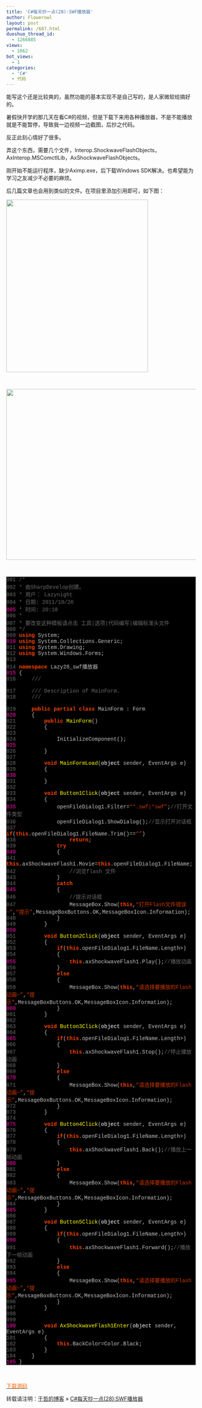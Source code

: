 ```yaml
---
title: 'C#每天抄一点(28):SWF播放器'
author: Flowerowl
layout: post
permalink: /687.html
duoshuo_thread_id:
  - 1266885
views:
  - 1062
bot_views:
  - 1
categories:
  - 'C#'
  - 代码
---
```

  
能写这个还是比较爽的，虽然功能的基本实现不是自己写的，是人家微软给搞好的。

暑假快开学的那几天在看C#的视频，但是下载下来用各种播放器，不是不能播放就是不能暂停，导致我一边视频一边截图，后抄之代码。

反正此刻心情好了很多。

弄这个东西，需要几个文件，Interop.ShockwaveFlashObjects，AxInterop.MSComctlLib，AxShockwaveFlashObjects。

刚开始不能运行程序，缺少Aximp.exe，后下载Windows SDK解决。也希望能为学习之友减少不必要的麻烦。

后几篇文章也会用到类似的文件。在项目里添加引用即可，如下图：

<img class="aligncenter size-full wp-image-689" title="Lazynight | 夜阑" src="http://lazynight.me/wp-content/uploads/2011/10/20111026214952.jpg" alt="" width="377" height="459" />

&nbsp;

<img class="aligncenter size-full wp-image-688" title="Lazynight | 夜阑" src="http://lazynight.me/wp-content/uploads/2011/10/20111026213237.jpg" alt="" width="572" height="454" />

&nbsp;

<div class="source" style="font-family: '[object HTMLOptionElement]', Consolas, 'Lucida Console', 'Courier New'; color: #c0c0c0; background-color: #000000;">
  <span style="color: #696969;">001</span> <span style="color: #696969;">/*</span><br /> <span style="color: #696969;">002</span> <span style="color: #696969;"> * 由SharpDevelop创建。</span><br /> <span style="color: #696969;">003</span> <span style="color: #696969;"> * 用户： Lazynight</span><br /> <span style="color: #696969;">004</span> <span style="color: #696969;"> * 日期: 2011/10/26</span><br /> <span style="color: #f810b0;">005</span> <span style="color: #696969;"> * 时间: 20:18</span><br /> <span style="color: #696969;">006</span> <span style="color: #696969;"> * </span><br /> <span style="color: #696969;">007</span> <span style="color: #696969;"> * 要改变这种模板请点击 工具|选项|代码编写|编辑标准头文件</span><br /> <span style="color: #696969;">008</span> <span style="color: #696969;"> */</span><br /> <span style="color: #696969;">009</span> <span style="color: #ff4400; font-weight: bold;">using</span> <span style="color: #c0c0c0;">System</span>;<br /> <span style="color: #f810b0;">010</span> <span style="color: #ff4400; font-weight: bold;">using</span> <span style="color: #c0c0c0;">System.Collections.Generic</span>;<br /> <span style="color: #696969;">011</span> <span style="color: #ff4400; font-weight: bold;">using</span> <span style="color: #c0c0c0;">System.Drawing</span>;<br /> <span style="color: #696969;">012</span> <span style="color: #ff4400; font-weight: bold;">using</span> <span style="color: #c0c0c0;">System.Windows.Forms</span>;<br /> <span style="color: #696969;">013</span><br /> <span style="color: #696969;">014</span> <span style="color: #ff4400; font-weight: bold;">namespace</span> <span style="color: #c0c0c0;">Lazy28_swf</span><span style="color: #c0c0c0;">播放器</span><br /> <span style="color: #f810b0;">015</span> <span style="color: #c0c0c0;">{</span><br /> <span style="color: #696969;">016</span>     <span style="color: #696969;">/// <summary></span><br /> <span style="color: #696969;">017</span>     <span style="color: #696969;">/// Description of MainForm.</span><br /> <span style="color: #696969;">018</span>     <span style="color: #696969;">/// </summary></span><br /> <span style="color: #696969;">019</span>     <span style="color: #ff4400; font-weight: bold;">public</span> <span style="color: #ff4400; font-weight: bold;">partial</span> <span style="color: #ff4400; font-weight: bold;">class</span> <span style="color: #c0c0c0;">MainForm</span> <span style="color: #c0c0c0;">:</span> <span style="color: #c0c0c0;">Form</span><br /> <span style="color: #f810b0;">020</span>     <span style="color: #c0c0c0;">{</span><br /> <span style="color: #696969;">021</span>         <span style="color: #ff4400; font-weight: bold;">public</span> <span style="color: #ffff00;">MainForm</span>()<br /> <span style="color: #696969;">022</span>         <span style="color: #c0c0c0;">{</span><br /> <span style="color: #696969;">023</span><br /> <span style="color: #696969;">024</span>             <span style="color: #c0c0c0;">InitializeComponent</span>();<br /> <span style="color: #f810b0;">025</span><br /> <span style="color: #696969;">026</span>         <span style="color: #c0c0c0;">}</span><br /> <span style="color: #696969;">027</span><br /> <span style="color: #696969;">028</span>         <span style="color: #ff4400; font-weight: bold;">void</span> <span style="color: #ffff00;">MainFormLoad</span>(<span style="color: #ffffff;">object</span> <span style="color: #c0c0c0;">sender</span><span style="color: #c0c0c0;">,</span> <span style="color: #c0c0c0;">EventArgs</span> <span style="color: #c0c0c0;">e</span>)<br /> <span style="color: #696969;">029</span>         <span style="color: #c0c0c0;">{</span><br /> <span style="color: #f810b0;">030</span><br /> <span style="color: #696969;">031</span>         <span style="color: #c0c0c0;">}</span><br /> <span style="color: #696969;">032</span><br /> <span style="color: #696969;">033</span>         <span style="color: #ff4400; font-weight: bold;">void</span> <span style="color: #ffff00;">Button1Click</span>(<span style="color: #ffffff;">object</span> <span style="color: #c0c0c0;">sender</span><span style="color: #c0c0c0;">,</span> <span style="color: #c0c0c0;">EventArgs</span> <span style="color: #c0c0c0;">e</span>)<br /> <span style="color: #696969;">034</span>         <span style="color: #c0c0c0;">{</span><br /> <span style="color: #f810b0;">035</span>             <span style="color: #c0c0c0;">openFileDialog1</span><span style="color: #c0c0c0;">.</span><span style="color: #c0c0c0;">Filter</span><span style="color: #c0c0c0;">=</span><span style="color: #d13800;">&#8220;*.swf|*swf&#8221;</span>;<span style="color: #696969;">//打开文件类型</span><br /> <span style="color: #696969;">036</span>             <span style="color: #c0c0c0;">openFileDialog1</span><span style="color: #c0c0c0;">.</span><span style="color: #c0c0c0;">ShowDialog</span>();<span style="color: #696969;">//显示打开对话框</span><br /> <span style="color: #696969;">037</span>             <span style="color: #ff4400; font-weight: bold;">if</span>(<span style="color: #ff4400; font-weight: bold;">this</span><span style="color: #c0c0c0;">.</span><span style="color: #c0c0c0;">openFileDialog1</span><span style="color: #c0c0c0;">.</span><span style="color: #c0c0c0;">FileName</span><span style="color: #c0c0c0;">.</span><span style="color: #c0c0c0;">Trim</span><span style="color: #c0c0c0;">()==</span><span style="color: #d13800;">&#8220;&#8221;</span>)<br /> <span style="color: #696969;">038</span>                 <span style="color: #ff4400; font-weight: bold;">return</span>;<br /> <span style="color: #696969;">039</span>             <span style="color: #ff4400; font-weight: bold;">try</span><br /> <span style="color: #f810b0;">040</span>             <span style="color: #c0c0c0;">{</span><br /> <span style="color: #696969;">041</span>                 <span style="color: #ff4400; font-weight: bold;">this</span><span style="color: #c0c0c0;">.</span><span style="color: #c0c0c0;">axShockwaveFlash1</span><span style="color: #c0c0c0;">.</span><span style="color: #c0c0c0;">Movie</span><span style="color: #c0c0c0;">=</span><span style="color: #ff4400; font-weight: bold;">this</span><span style="color: #c0c0c0;">.</span><span style="color: #c0c0c0;">openFileDialog1</span><span style="color: #c0c0c0;">.</span><span style="color: #c0c0c0;">FileName</span>;<br /> <span style="color: #696969;">042</span>                 <span style="color: #696969;">//浏览flash 文件</span><br /> <span style="color: #696969;">043</span>             <span style="color: #c0c0c0;">}</span><br /> <span style="color: #696969;">044</span>             <span style="color: #ff4400; font-weight: bold;">catch</span><br /> <span style="color: #f810b0;">045</span>             <span style="color: #c0c0c0;">{</span><br /> <span style="color: #696969;">046</span>                 <span style="color: #696969;">//提示对话框</span><br /> <span style="color: #696969;">047</span>                 <span style="color: #c0c0c0;">MessageBox</span><span style="color: #c0c0c0;">.</span><span style="color: #c0c0c0;">Show</span>(<span style="color: #ff4400; font-weight: bold;">this</span><span style="color: #c0c0c0;">,</span><span style="color: #d13800;">&#8220;打开Flash文件错误~&#8221;</span><span style="color: #c0c0c0;">,</span><span style="color: #d13800;">&#8220;提示&#8221;</span><span style="color: #c0c0c0;">,</span><span style="color: #c0c0c0;">MessageBoxButtons</span><span style="color: #c0c0c0;">.</span><span style="color: #c0c0c0;">OK</span><span style="color: #c0c0c0;">,</span><span style="color: #c0c0c0;">MessageBoxIcon</span><span style="color: #c0c0c0;">.</span><span style="color: #c0c0c0;">Information</span>);<br /> <span style="color: #696969;">048</span>             <span style="color: #c0c0c0;">}</span><br /> <span style="color: #696969;">049</span>         <span style="color: #c0c0c0;">}</span><br /> <span style="color: #f810b0;">050</span><br /> <span style="color: #696969;">051</span>         <span style="color: #ff4400; font-weight: bold;">void</span> <span style="color: #ffff00;">Button2Click</span>(<span style="color: #ffffff;">object</span> <span style="color: #c0c0c0;">sender</span><span style="color: #c0c0c0;">,</span> <span style="color: #c0c0c0;">EventArgs</span> <span style="color: #c0c0c0;">e</span>)<br /> <span style="color: #696969;">052</span>         <span style="color: #c0c0c0;">{</span><br /> <span style="color: #696969;">053</span>             <span style="color: #ff4400; font-weight: bold;">if</span>(<span style="color: #ff4400; font-weight: bold;">this</span><span style="color: #c0c0c0;">.</span><span style="color: #c0c0c0;">openFileDialog1</span><span style="color: #c0c0c0;">.</span><span style="color: #c0c0c0;">FileName</span><span style="color: #c0c0c0;">.</span><span style="color: #c0c0c0;">Length</span><span style="color: #c0c0c0;">></span><span style="color: #c0c0c0;"></span>)<br /> <span style="color: #696969;">054</span>             <span style="color: #c0c0c0;">{</span><br /> <span style="color: #f810b0;">055</span>                 <span style="color: #ff4400; font-weight: bold;">this</span><span style="color: #c0c0c0;">.</span><span style="color: #c0c0c0;">axShockwaveFlash1</span><span style="color: #c0c0c0;">.</span><span style="color: #c0c0c0;">Play</span>();<span style="color: #696969;">//播放动画</span><br /> <span style="color: #696969;">056</span>             <span style="color: #c0c0c0;">}</span><br /> <span style="color: #696969;">057</span>             <span style="color: #ff4400; font-weight: bold;">else</span><br /> <span style="color: #696969;">058</span>             <span style="color: #c0c0c0;">{</span><br /> <span style="color: #696969;">059</span>                 <span style="color: #c0c0c0;">MessageBox</span><span style="color: #c0c0c0;">.</span><span style="color: #c0c0c0;">Show</span>(<span style="color: #ff4400; font-weight: bold;">this</span><span style="color: #c0c0c0;">,</span><span style="color: #d13800;">&#8220;请选择要播放的Flash动画~&#8221;</span><span style="color: #c0c0c0;">,</span><span style="color: #d13800;">&#8220;提示&#8221;</span><span style="color: #c0c0c0;">,</span><span style="color: #c0c0c0;">MessageBoxButtons</span><span style="color: #c0c0c0;">.</span><span style="color: #c0c0c0;">OK</span><span style="color: #c0c0c0;">,</span><span style="color: #c0c0c0;">MessageBoxIcon</span><span style="color: #c0c0c0;">.</span><span style="color: #c0c0c0;">Information</span>);<br /> <span style="color: #f810b0;">060</span>             <span style="color: #c0c0c0;">}</span><br /> <span style="color: #696969;">061</span>         <span style="color: #c0c0c0;">}</span><br /> <span style="color: #696969;">062</span><br /> <span style="color: #696969;">063</span>         <span style="color: #ff4400; font-weight: bold;">void</span> <span style="color: #ffff00;">Button3Click</span>(<span style="color: #ffffff;">object</span> <span style="color: #c0c0c0;">sender</span><span style="color: #c0c0c0;">,</span> <span style="color: #c0c0c0;">EventArgs</span> <span style="color: #c0c0c0;">e</span>)<br /> <span style="color: #696969;">064</span>         <span style="color: #c0c0c0;">{</span><br /> <span style="color: #f810b0;">065</span>             <span style="color: #ff4400; font-weight: bold;">if</span>(<span style="color: #ff4400; font-weight: bold;">this</span><span style="color: #c0c0c0;">.</span><span style="color: #c0c0c0;">openFileDialog1</span><span style="color: #c0c0c0;">.</span><span style="color: #c0c0c0;">FileName</span><span style="color: #c0c0c0;">.</span><span style="color: #c0c0c0;">Length</span><span style="color: #c0c0c0;">></span><span style="color: #c0c0c0;"></span>)<br /> <span style="color: #696969;">066</span>             <span style="color: #c0c0c0;">{</span><br /> <span style="color: #696969;">067</span>                 <span style="color: #ff4400; font-weight: bold;">this</span><span style="color: #c0c0c0;">.</span><span style="color: #c0c0c0;">axShockwaveFlash1</span><span style="color: #c0c0c0;">.</span><span style="color: #c0c0c0;">Stop</span>();<span style="color: #696969;">//停止播放动画</span><br /> <span style="color: #696969;">068</span>             <span style="color: #c0c0c0;">}</span><br /> <span style="color: #696969;">069</span>             <span style="color: #ff4400; font-weight: bold;">else</span><br /> <span style="color: #f810b0;">070</span>             <span style="color: #c0c0c0;">{</span><br /> <span style="color: #696969;">071</span>                 <span style="color: #c0c0c0;">MessageBox</span><span style="color: #c0c0c0;">.</span><span style="color: #c0c0c0;">Show</span>(<span style="color: #ff4400; font-weight: bold;">this</span><span style="color: #c0c0c0;">,</span><span style="color: #d13800;">&#8220;请选择要播放的Flash动画~&#8221;</span><span style="color: #c0c0c0;">,</span><span style="color: #d13800;">&#8220;提示&#8221;</span><span style="color: #c0c0c0;">,</span><span style="color: #c0c0c0;">MessageBoxButtons</span><span style="color: #c0c0c0;">.</span><span style="color: #c0c0c0;">OK</span><span style="color: #c0c0c0;">,</span><span style="color: #c0c0c0;">MessageBoxIcon</span><span style="color: #c0c0c0;">.</span><span style="color: #c0c0c0;">Information</span>);<br /> <span style="color: #696969;">072</span>             <span style="color: #c0c0c0;">}</span><br /> <span style="color: #696969;">073</span>         <span style="color: #c0c0c0;">}</span><br /> <span style="color: #696969;">074</span><br /> <span style="color: #f810b0;">075</span>         <span style="color: #ff4400; font-weight: bold;">void</span> <span style="color: #ffff00;">Button4Click</span>(<span style="color: #ffffff;">object</span> <span style="color: #c0c0c0;">sender</span><span style="color: #c0c0c0;">,</span> <span style="color: #c0c0c0;">EventArgs</span> <span style="color: #c0c0c0;">e</span>)<br /> <span style="color: #696969;">076</span>         <span style="color: #c0c0c0;">{</span><br /> <span style="color: #696969;">077</span>             <span style="color: #ff4400; font-weight: bold;">if</span>(<span style="color: #ff4400; font-weight: bold;">this</span><span style="color: #c0c0c0;">.</span><span style="color: #c0c0c0;">openFileDialog1</span><span style="color: #c0c0c0;">.</span><span style="color: #c0c0c0;">FileName</span><span style="color: #c0c0c0;">.</span><span style="color: #c0c0c0;">Length</span><span style="color: #c0c0c0;">></span><span style="color: #c0c0c0;"></span>)<br /> <span style="color: #696969;">078</span>             <span style="color: #c0c0c0;">{</span><br /> <span style="color: #696969;">079</span>                 <span style="color: #ff4400; font-weight: bold;">this</span><span style="color: #c0c0c0;">.</span><span style="color: #c0c0c0;">axShockwaveFlash1</span><span style="color: #c0c0c0;">.</span><span style="color: #c0c0c0;">Back</span>();<span style="color: #696969;">//播放上一帧动画</span><br /> <span style="color: #f810b0;">080</span>             <span style="color: #c0c0c0;">}</span><br /> <span style="color: #696969;">081</span>             <span style="color: #ff4400; font-weight: bold;">else</span><br /> <span style="color: #696969;">082</span>             <span style="color: #c0c0c0;">{</span><br /> <span style="color: #696969;">083</span>                 <span style="color: #c0c0c0;">MessageBox</span><span style="color: #c0c0c0;">.</span><span style="color: #c0c0c0;">Show</span>(<span style="color: #ff4400; font-weight: bold;">this</span><span style="color: #c0c0c0;">,</span><span style="color: #d13800;">&#8220;请选择要播放的Flash动画~&#8221;</span><span style="color: #c0c0c0;">,</span><span style="color: #d13800;">&#8220;提示&#8221;</span><span style="color: #c0c0c0;">,</span><span style="color: #c0c0c0;">MessageBoxButtons</span><span style="color: #c0c0c0;">.</span><span style="color: #c0c0c0;">OK</span><span style="color: #c0c0c0;">,</span><span style="color: #c0c0c0;">MessageBoxIcon</span><span style="color: #c0c0c0;">.</span><span style="color: #c0c0c0;">Information</span>);<br /> <span style="color: #696969;">084</span>             <span style="color: #c0c0c0;">}</span><br /> <span style="color: #f810b0;">085</span>         <span style="color: #c0c0c0;">}</span><br /> <span style="color: #696969;">086</span><br /> <span style="color: #696969;">087</span>         <span style="color: #ff4400; font-weight: bold;">void</span> <span style="color: #ffff00;">Button5Click</span>(<span style="color: #ffffff;">object</span> <span style="color: #c0c0c0;">sender</span><span style="color: #c0c0c0;">,</span> <span style="color: #c0c0c0;">EventArgs</span> <span style="color: #c0c0c0;">e</span>)<br /> <span style="color: #696969;">088</span>         <span style="color: #c0c0c0;">{</span><br /> <span style="color: #696969;">089</span>             <span style="color: #ff4400; font-weight: bold;">if</span>(<span style="color: #ff4400; font-weight: bold;">this</span><span style="color: #c0c0c0;">.</span><span style="color: #c0c0c0;">openFileDialog1</span><span style="color: #c0c0c0;">.</span><span style="color: #c0c0c0;">FileName</span><span style="color: #c0c0c0;">.</span><span style="color: #c0c0c0;">Length</span><span style="color: #c0c0c0;">></span><span style="color: #c0c0c0;"></span>)<br /> <span style="color: #f810b0;">090</span>             <span style="color: #c0c0c0;">{</span><br /> <span style="color: #696969;">091</span>                 <span style="color: #ff4400; font-weight: bold;">this</span><span style="color: #c0c0c0;">.</span><span style="color: #c0c0c0;">axShockwaveFlash1</span><span style="color: #c0c0c0;">.</span><span style="color: #c0c0c0;">Forward</span>();<span style="color: #696969;">//播放下一帧动画</span><br /> <span style="color: #696969;">092</span>             <span style="color: #c0c0c0;">}</span><br /> <span style="color: #696969;">093</span>             <span style="color: #ff4400; font-weight: bold;">else</span><br /> <span style="color: #696969;">094</span>             <span style="color: #c0c0c0;">{</span><br /> <span style="color: #f810b0;">095</span>                 <span style="color: #c0c0c0;">MessageBox</span><span style="color: #c0c0c0;">.</span><span style="color: #c0c0c0;">Show</span>(<span style="color: #ff4400; font-weight: bold;">this</span><span style="color: #c0c0c0;">,</span><span style="color: #d13800;">&#8220;请选择要播放的Flash动画~&#8221;</span><span style="color: #c0c0c0;">,</span><span style="color: #d13800;">&#8220;提示&#8221;</span><span style="color: #c0c0c0;">,</span><span style="color: #c0c0c0;">MessageBoxButtons</span><span style="color: #c0c0c0;">.</span><span style="color: #c0c0c0;">OK</span><span style="color: #c0c0c0;">,</span><span style="color: #c0c0c0;">MessageBoxIcon</span><span style="color: #c0c0c0;">.</span><span style="color: #c0c0c0;">Information</span>);<br /> <span style="color: #696969;">096</span>             <span style="color: #c0c0c0;">}</span><br /> <span style="color: #696969;">097</span>         <span style="color: #c0c0c0;">}</span><br /> <span style="color: #696969;">098</span><br /> <span style="color: #696969;">099</span><br /> <span style="color: #f810b0;">100</span>         <span style="color: #ff4400; font-weight: bold;">void</span> <span style="color: #ffff00;">AxShockwaveFlash1Enter</span>(<span style="color: #ffffff;">object</span> <span style="color: #c0c0c0;">sender</span><span style="color: #c0c0c0;">,</span> <span style="color: #c0c0c0;">EventArgs</span> <span style="color: #c0c0c0;">e</span>)<br /> <span style="color: #696969;">101</span>         <span style="color: #c0c0c0;">{</span><br /> <span style="color: #696969;">102</span>             <span style="color: #ff4400; font-weight: bold;">this</span><span style="color: #c0c0c0;">.</span><span style="color: #c0c0c0;">BackColor</span><span style="color: #c0c0c0;">=</span><span style="color: #c0c0c0;">Color</span><span style="color: #c0c0c0;">.</span><span style="color: #c0c0c0;">Black</span>;<br /> <span style="color: #696969;">103</span>         <span style="color: #c0c0c0;">}</span><br /> <span style="color: #696969;">104</span>     <span style="color: #c0c0c0;">}</span><br /> <span style="color: #f810b0;">105</span> <span style="color: #c0c0c0;">}</span>
</div>

&nbsp;

<span style="color: #ff6600;"><a href="http://down.qiannao.com/space/file/flowerowl/-4e0a-4f20-5206-4eab/Lazy28_swf-64ad-653e-5668.rar/.page" target="_blank"><span style="color: #ff6600;">下载源码</span></a></span>

转载请注明：[于哲的博客][1] &raquo; [C#每天抄一点(28):SWF播放器][2]

 [1]: http://lazynight.me
 [2]: http://lazynight.me/687.html